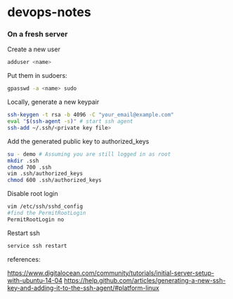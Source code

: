 # devops-notes

### On a fresh server

Create a new user
```bash
adduser <name>
```

Put them in sudoers:
```bash 
gpasswd -a <name> sudo
```

Locally, generate a new keypair
```bash
ssh-keygen -t rsa -b 4096 -C "your_email@example.com"
eval "$(ssh-agent -s)" # start ssh agent
ssh-add ~/.ssh/<private key file>
```

Add the generated public key to authorized_keys
```bash
su - demo # Assuming you are still logged in as root
mkdir .ssh
chmod 700 .ssh
vim .ssh/authorized_keys
chmod 600 .ssh/authorized_keys
```

Disable root login
```bash
vim /etc/ssh/sshd_config
#find the PermitRootLogin 
PermitRootLogin no
```

Restart ssh
```bash
service ssh restart
```


references:

https://www.digitalocean.com/community/tutorials/initial-server-setup-with-ubuntu-14-04
https://help.github.com/articles/generating-a-new-ssh-key-and-adding-it-to-the-ssh-agent/#platform-linux
